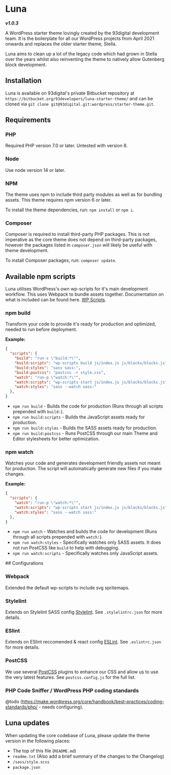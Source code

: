 # Luna

***v1.0.3***

A WordPress starter theme lovingly created by the 93digital development team. It is the boilerplate for all our WordPress projects from April 2021 onwards and replaces the older starter theme, Stella.

Luna aims to clean up a lot of the legacy code which had grown in Stella over the years whilst also reinventing the theme to natively allow Gutenberg block development.

## Installation

Luna is available on 93digital's private Bitbucket repository at `https://bitbucket.org/93developers/luna-starter-theme/` and can be cloned via `git clone git@93digital.git:wordpress/starter-theme.git`.

## Requirements

### PHP
Required PHP version 7.0 or later. Untested with version 8.

### Node
Use node version 14 or later.

### NPM
The theme uses npm to include third party modules as well as for bundling assets. This theme requires npm version 6 or later.

To install the theme dependencies, run: `npm install` or `npm i`.

### Composer
Composer is required to install third-party PHP packages. This is not imperative as the core theme does not depend on third-party packages, however the packages listed in `composer.json` will likely be useful with theme development.

To install Composer packages, run: `composer update`.

## Available npm scripts
Luna utilises WordPress's own wp-scripts for it's main development workflow. This uses Webpack to bundle assets together. Documentation on what is included can be found here. [WP Scripts](https://developer.wordpress.org/block-editor/reference-guides/packages/packages-scripts/).

### npm build
Transform your code to provide it's ready for production and optimized, needed to run before deployment.

**Example:**
```json
{
  "scripts": {
    "build": "run-s \"build:*\"",
    "build:scripts": "wp-scripts build js/index.js js/blocks/blocks.js",
    "build:styles": "sass sass:",
    "build:postcss": "postcss -r style.css",
    "watch": "run-p \"watch:*\"",
    "watch:scripts": "wp-scripts start js/index.js js/blocks/blocks.js",
    "watch:styles": "sass --watch sass:"
  },
}
```

- `npm run build` - Builds the code for production (Runs through all scripts prepended with `build:`).
- `npm run build:scripts` - Builds the JavaScript assets ready for production.
- `npm run build:styles` - Builds the SASS assets ready for production.
- `npm run build:postcss` - Runs PostCSS through our main Theme and Editor stylesheets for better optimization. 


### npm watch
Watches your code and generates development friendly assets not meant for production. The script will automatically generate new files if you make changes.

**Example:**
```json
{
  "scripts": {
    "watch": "run-p \"watch:*\"",
    "watch:scripts": "wp-scripts start js/index.js js/blocks/blocks.js",
    "watch:styles": "sass --watch sass:"
  },
}
```

- `npm run watch` - Watches and builds the code for development (Runs through all scripts prepended with `watch:`).
- `npm run watch:styles` - Specifically watches only SASS assets. It does not run PostCSS like `build` to help with debugging.
- `npm run watch:scripts` - Specifically watches only JavaScript assets.

## Configurations

### Webpack
Extended the default wp-scripts to include svg spritemaps.

### Stylelint
Extends on Stylelint SASS config [Stylelint](https://github.com/bjankord/stylelint-config-sass-guidelines). See `.stylelintrc.json` for more details.

### ESlint
Extends on ESlint reccomended & react config [ESLint](https://eslint.org/). See `.eslintrc.json` for more details.

### PostCSS
We use several [PostCSS](https://postcss.org/) plugins to enhance our CSS and allow us to use the very latest features. See `postcss.config.js` for the full list.

### PHP Code Sniffer / WordPress PHP coding standards
@todo (https://make.wordpress.org/core/handbook/best-practices/coding-standards/php/ - needs configuring).

## Luna updates

When updating the core codebase of Luna, please update the theme version in the following places:

- The top of this file (`README.md`)
- `readme.txt` (Also add a brief summary of the changes to the Changelog)
- `/sass/style.scss` 
- `package.json`
